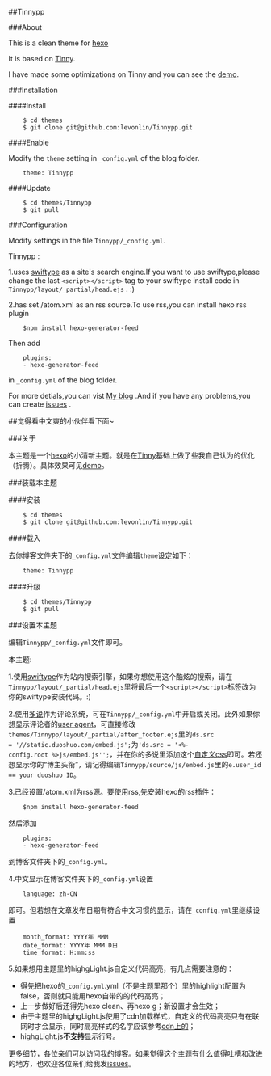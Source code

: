 ##Tinnypp

###About

This is a clean theme for [hexo](https://github.com/hexojs/hexo)

It is based on [Tinny](https://github.com/zhanglun/hexo-theme/tree/master/Tinny).

I have made some optimizations on Tinny and you can see the [demo](http://levonlin.github.io/Tinnypp/).

###Installation

####Install

```	
	$ cd themes
	$ git clone git@github.com:levonlin/Tinnypp.git
```

####Enable

Modify the <code>theme</code> setting in <code>_config.yml</code> of the blog folder.

```
    theme: Tinnypp
```

####Update

```
	$ cd themes/Tinnypp
	$ git pull
```

###Configuration

Modify settings in the file <code>Tinnypp/_config.yml</code>.

Tinnypp :

1.uses [swiftype](https://swiftype.com/) as a site's search engine.If you want to use swiftype,please change the last <code>&lt;script&gt;&lt;/script&gt;</code> tag to your swiftype install code in <code>Tinnypp/layout/_partial/head.ejs</code> . :)

2.has set /atom.xml as an rss source.To use rss,you can install hexo rss plugin

```
	$npm install hexo-generator-feed
```

Then add 

```
	plugins:
	- hexo-generator-feed
```

in <code>_config.yml</code> of the blog folder.

For more detials,you can vist [My blog](http://www.levonlin.info/tags/Tinnypp/) .And if you have any problems,you can create [issues](https://github.com/levonlin/Tinnypp/issues) .

##觉得看中文爽的小伙伴看下面~

###关于

本主题是一个[hexo](https://github.com/hexojs/hexo)的小清新主题。就是在[Tinny](https://github.com/zhanglun/hexo-theme/tree/master/Tinny)基础上做了些我自己认为的优化（折腾）。具体效果可见[demo](http://levonlin.github.io/Tinnypp/)。

###装载本主题

####安装

```
	$ cd themes
	$ git clone git@github.com:levonlin/Tinnypp.git
```

####载入

去你博客文件夹下的<code>_config.yml</code>文件编辑<code>theme</code>设定如下：

```
    theme: Tinnypp
```

####升级

```
	$ cd themes/Tinnypp
	$ git pull
```

###设置本主题

编辑<code>Tinnypp/_config.yml</code>文件即可。

本主题:

1.使用[swiftype](https://swiftype.com/)作为站内搜索引擎，如果你想使用这个酷炫的搜索，请在<code>Tinnypp/layout/_partial/head.ejs</code>里将最后一个<code>&lt;script&gt;&lt;/script&gt;</code>标签改为你的swiftype安装代码。:)

2.使用[多说](http://duoshuo.com/)作为评论系统，可在<code>Tinnypp/_config.yml</code>中开启或关闭。此外如果你想显示评论者的[user agent](http://zh.wikipedia.org/wiki/%E7%94%A8%E6%88%B7%E4%BB%A3%E7%90%86)，可直接修改<code>themes/Tinnypp/layout/_partial/after_footer.ejs</code>里的<code>ds.src = '//static.duoshuo.com/embed.js';</code>为<code>'ds.src = '<%- config.root %>js/embed.js'';</code>，并在你的多说里添加这个[自定义css](https://github.com/levonlin/Tinnypp/blob/master/source/css/%E5%A4%9A%E8%AF%B4%E8%87%AA%E5%AE%9A%E4%B9%89.css)即可。若还想显示你的“博主头衔”，请记得编辑<code>Tinnypp/source/js/embed.js</code>里的<code>e.user_id == your duoshuo ID</code>。

3.已经设置/atom.xml为rss源。要使用rss,先安装hexo的rss插件：

```
	$npm install hexo-generator-feed
```

然后添加 

```
	plugins:
	- hexo-generator-feed
```

到博客文件夹下的<code>_config.yml</code>。

4.中文显示在博客文件夹下的<code>_config.yml</code>设置

```
	language: zh-CN
```

即可。但若想在文章发布日期有符合中文习惯的显示，请在<code>_config.yml</code>里继续设置

```
	month_format: YYYY年 MMM
	date_format: YYYY年 MMM D日 
	time_format: H:mm:ss
```

5.如果想用主题里的highgLight.js自定义代码高亮，有几点需要注意的：

* 得先把hexo的<code>_config.yml</code>.yml（不是主题里那个）里的highlight配置为false，否则就只能用hexo自带的的代码高亮；
* 上一步做好后还得先hexo clean、再hexo g；新设置才会生效；
* 由于主题里的highgLight.js使用了cdn加载样式，自定义的代码高亮只有在联网时才会显示，同时高亮样式的名字应该参考[cdn上的](http://www.bootcdn.cn/highlight.js/)；
* highgLight.js**不支持**显示行号。

更多细节，各位亲们可以访问[我的博客](http://www.levonlin.info/tags/Tinnypp/)。如果觉得这个主题有什么值得吐槽和改进的地方，也欢迎各位亲们给我发[issues](https://github.com/levonlin/Tinnypp/issues)。
